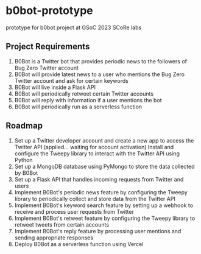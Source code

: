 # b0bot-prototype
prototype for b0bot project at GSoC 2023 SCoRe labs

## Project Requirements
1. B0Bot is a Twitter bot that provides periodic news to the followers of Bug Zero Twitter account
2. B0Bot will provide latest news to a user who mentions the Bug Zero Twitter account and ask for certain keywords
3. B0Bot will live inside a Flask API
4. B0Bot will periodically retweet certain Twitter accounts
5. B0Bot will reply with information if a user mentions the bot
6. B0Bot will periodically run as a serverless function


## Roadmap
1. Set up a Twitter developer account and create a new app to access the Twitter API (applied... waiting for account activation)
Install and configure the Tweepy library to interact with the Twitter API using Python
2. Set up a MongoDB database using PyMongo to store the data collected by B0Bot
3. Set up a Flask API that handles incoming requests from Twitter and users
4. Implement B0Bot's periodic news feature by configuring the Tweepy library to periodically collect and store data from the Twitter API
5. Implement B0Bot's keyword search feature by setting up a webhook to receive and process user requests from Twitter
6. Implement B0Bot's retweet feature by configuring the Tweepy library to retweet tweets from certain accounts
7. Implement B0Bot's reply feature by processing user mentions and sending appropriate responses
8. Deploy B0Bot as a serverless function using Vercel